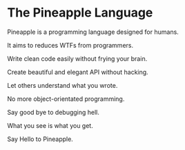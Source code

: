 # The Pineapple Language

Pineapple is a programming language designed for humans.

It aims to reduces WTFs from programmers.

Write clean code easily without frying your brain.

Create beautiful and elegant API without hacking.

Let others understand what you wrote.

No more object-orientated programming.

Say good bye to debugging hell.

What you see is what you get.

Say Hello to Pineapple.


